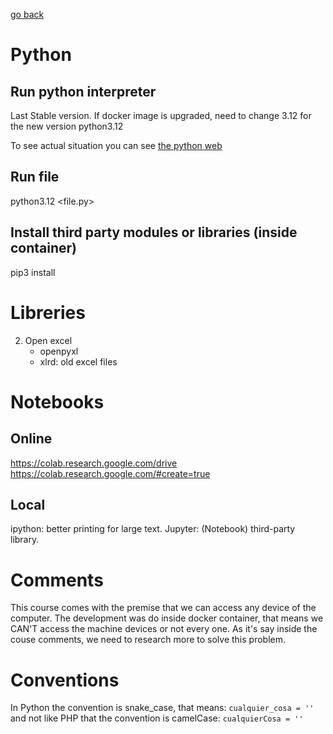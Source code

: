 [go back](../Readme.md)

# Python

## Run python interpreter
Last Stable version. If docker image is upgraded, need to change 3.12 for the new version
python3.12

To see actual situation you can see [the python web](https://devguide.python.org/versions/)

## Run file
python3.12 <file.py>

## Install third party modules or libraries (inside container)
pip3 install <name>

# Libreries

2. Open excel
    + openpyxl
    + xlrd: old excel files

# Notebooks

## Online
https://colab.research.google.com/drive
https://colab.research.google.com/#create=true

## Local
ipython: better printing for large text.
Jupyter: (Notebook) third-party library. 

# Comments

This course comes with the premise that we can access any device of the computer. The development was do inside docker
container, that means we CAN'T access the machine devices or not every one. As it's say inside the couse comments, we 
need to research more to solve this problem.

# Conventions

In Python the convention is snake_case, that means:
`cualquier_cosa = ''`
and not like PHP that the convention is camelCase:
`cualquierCosa = ''`
